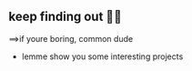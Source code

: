 ## keep finding out 🍁😬

==>if youre boring, common dude

- lemme show you some interesting projects



